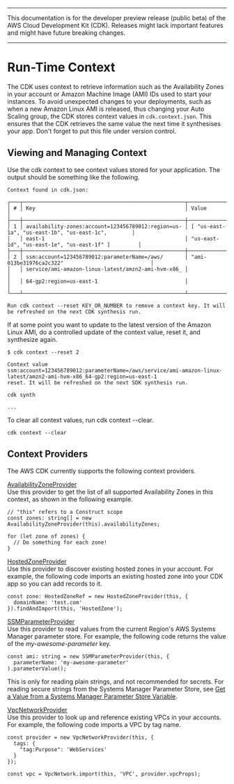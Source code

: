 --------

This documentation is for the developer preview release \(public beta\) of the AWS Cloud Development Kit \(CDK\)\. Releases might lack important features and might have future breaking changes\.

--------

# Run\-Time Context<a name="context"></a>

The CDK uses context to retrieve information such as the Availability Zones in your account or Amazon Machine Image \(AMI\) IDs used to start your instances\. To avoid unexpected changes to your deployments, such as when a new Amazon Linux AMI is released, thus changing your Auto Scaling group, the CDK stores context values in `cdk.context.json`\. This ensures that the CDK retrieves the same value the next time it synthesises your app\. Don't forget to put this file under version control\.

## Viewing and Managing Context<a name="context_viewing"></a>

Use the cdk context to see context values stored for your application\. The output should be something like the following\.

```
Context found in cdk.json:

┌───┬────────────────────────────────────────────────────┬────────────────────────────────────────────────────┐
│ # │ Key                                                │ Value                                              │
├───┼────────────────────────────────────────────────────┼────────────────────────────────────────────────────┤
│ 1 │ availability-zones:account=123456789012:region=us- │ [ "us-east-1a", "us-east-1b", "us-east-1c",        │
│   │ east-1                                             │ "us-east-1d", "us-east-1e", "us-east-1f" ]         │
├───┼────────────────────────────────────────────────────┼────────────────────────────────────────────────────┤
│ 2 │ ssm:account=123456789012:parameterName=/aws/       │ "ami-013be31976ca2c322"                            │
│   │ service/ami-amazon-linux-latest/amzn2-ami-hvm-x86_ │                                                    │
│   │ 64-gp2:region=us-east-1                            │                                                    │
└───┴────────────────────────────────────────────────────┴────────────────────────────────────────────────────┘

Run cdk context --reset KEY_OR_NUMBER to remove a context key. It will be refreshed on the next CDK synthesis run.
```

If at some point you want to update to the latest version of the Amazon Linux AMI, do a controlled update of the context value, reset it, and synthesize again\.

```
$ cdk context --reset 2
```

```
Context value
ssm:account=123456789012:parameterName=/aws/service/ami-amazon-linux-latest/amzn2-ami-hvm-x86_64-gp2:region=us-east-1
reset. It will be refreshed on the next SDK synthesis run.
```

```
cdk synth
```

```
...
```

To clear all context values, run cdk context \-\-clear\.

```
cdk context --clear
```

## Context Providers<a name="context_providers"></a>

The AWS CDK currently supports the following context providers\.

[AvailabilityZoneProvider](https://docs.aws.amazon.com/cdk/api/latest/typescript/api/cdk/availabilityzoneprovider.html)  
Use this provider to get the list of all supported Availability Zones in this context, as shown in the following example\.  

```
// "this" refers to a Construct scope
const zones: string[] = new AvailabilityZoneProvider(this).availabilityZones;

for (let zone of zones) {
  // Do something for each zone!
}
```

[HostedZoneProvider](https://docs.aws.amazon.com/cdk/api/latest/typescript/api/aws-route53/hostedzoneprovider.html)  
Use this provider to discover existing hosted zones in your account\. For example, the following code imports an existing hosted zone into your CDK app so you can add records to it\.  

```
const zone: HostedZoneRef = new HostedZoneProvider(this, {
  domainName: 'test.com'
}).findAndImport(this, 'HostedZone');
```

[SSMParameterProvider](https://docs.aws.amazon.com/cdk/api/latest/typescript/api/cdk/ssmparameterprovider.html)  
Use this provider to read values from the current Region's AWS Systems Manager parameter store\. For example, the following code returns the value of the *my\-awesome\-parameter* key\.  

```
const ami: string = new SSMParameterProvider(this, {
  parameterName: 'my-awesome-parameter'
).parameterValue();
```
This is only for reading plain strings, and not recommended for secrets\. For reading secure strings from the Systems Manager Parameter Store, see [Get a Value from a Systems Manager Parameter Store Variable](get_ssm_value.md)\.

[VpcNetworkProvider](https://docs.aws.amazon.com/cdk/api/latest/typescript/api/aws-ec2/vpcnetworkprovider.html)  
Use this provider to look up and reference existing VPCs in your accounts\. For example, the following code imports a VPC by tag name\.  

```
const provider = new VpcNetworkProvider(this, {
  tags: {
    "tag:Purpose": 'WebServices'
  }
});

const vpc = VpcNetwork.import(this, 'VPC', provider.vpcProps);
```